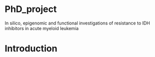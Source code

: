 # PhD_project
In silico, epigenomic and functional investigations of resistance to IDH inhibitors in acute myeloid leukemia

# Introduction
